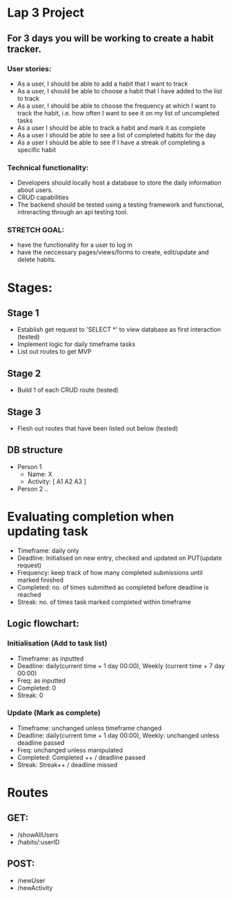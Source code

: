 # Lap 3 Project

## For 3 days you will be working to create a habit tracker.

### User stories:
- As a user, I should be able to add a habit that I want to track
- As a user, I should be able to choose a habit that I have added to the list to track 
- As a user, I should be able to choose the frequency at which I want to track the habit, i.e. how often I want to see it on my list of uncompleted tasks
- As a user I should be able to track a habit and mark it as complete 
- As a user I should be able to see a list of completed habits for the day
- As a user I should be able to see if I have a streak of completing a specific habit

### Technical functionality:  
- Developers should locally host a database to store the daily information about users.
- CRUD capabilities
- The backend should be tested using a testing framework and functional, intreracting through an api testing tool.  

### STRETCH GOAL:
- have the functionality for a user to log in
- have the neccessary pages/views/forms to create, edit/update and delete habits.

  
# Stages:
## Stage 1
- Establish get request to 'SELECT *' to view database as first interaction (tested)
- Implement logic for daily timeframe tasks
- List out routes to get MVP

## Stage 2
- Build 1 of each CRUD route (tested)

## Stage 3
- Flesh out routes that have been listed out below (tested)

## DB structure
- Person 1
    - Name: X
    - Activity: [
        A1
        A2
        A3
    ]
- Person 2
    ..


# Evaluating completion when updating task
- Timeframe: daily only
- Deadline: Initialised on new entry, checked and updated on PUT(update request)
- Frequency: keep track of how many completed submissions until marked finished
- Completed: no. of times submitted as completed before deadline is reached
- Streak: no. of times task marked completed within timeframe


## Logic flowchart: 
### Initialisation (Add to task list)
- Timeframe: as inputted
- Deadline: daily(current time + 1 day 00:00), Weekly (current time + 7 day 00:00)
- Freq: as inputted
- Completed: 0
- Streak: 0

### Update (Mark as complete)
- Timeframe: unchanged unless timeframe changed
- Deadline: daily(current time + 1 day 00:00), Weekly: unchanged unless deadline passed
- Freq: unchanged unless manipulated
- Completed: Completed ++ / deadline passed
- Streak: Streak++ / deadline missed

# Routes
## GET:
- /showAllUsers
- /habits/:userID

## POST:
- /newUser
- /newActivity